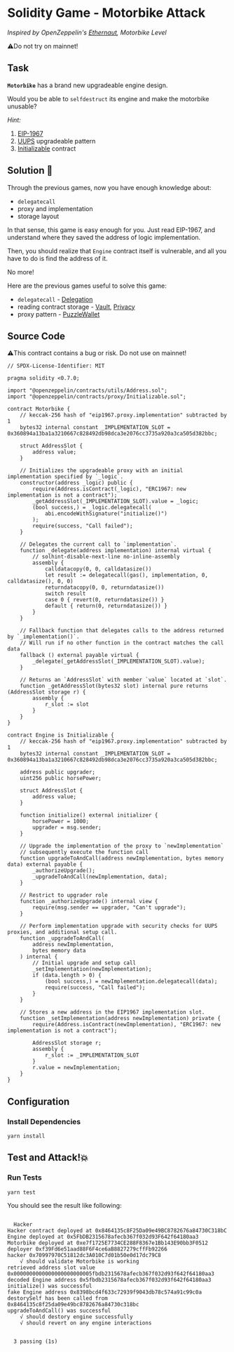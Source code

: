# Solidity Game - Motorbike Attack

_Inspired by OpenZeppelin's [Ethernaut](https://ethernaut.openzeppelin.com), Motorbike Level_

⚠️Do not try on mainnet!

## Task

**`Motorbike`** has a brand new upgradeable engine design.

Would you be able to `selfdestruct` its engine and make the motorbike unusable?

_Hint:_

1. [EIP-1967](https://eips.ethereum.org/EIPS/eip-1967)
2. [UUPS](https://forum.openzeppelin.com/t/uups-proxies-tutorial-solidity-javascript/7786) upgradeable pattern
3. [Initializable](https://github.com/OpenZeppelin/openzeppelin-upgrades/blob/master/packages/core/contracts/Initializable.sol) contract

## Solution 🤔

Through the previous games, now you have enough knowledge about:
- `delegatecall`
- proxy and implementation
- storage layout

In that sense, this game is easy enough for you.
Just read EIP-1967, and understand where they saved the address of logic implementation.

Then, you should realize that `Engine` contract itself is vulnerable, and all you have to do is find the address of it.

No more!

Here are the previous games useful to solve this game:
- `delegatecall` - [Delegation](https://github.com/maAPPsDEV/delegation-attack)
- reading contract storage - [Vault](https://github.com/maAPPsDEV/vault-attack), [Privacy](https://github.com/maAPPsDEV/privacy-attack)
- proxy pattern - [PuzzleWallet](https://github.com/maAPPsDEV/puzzle-wallet-attack)

## Source Code

⚠️This contract contains a bug or risk. Do not use on mainnet!

```solidity
// SPDX-License-Identifier: MIT

pragma solidity <0.7.0;

import "@openzeppelin/contracts/utils/Address.sol";
import "@openzeppelin/contracts/proxy/Initializable.sol";

contract Motorbike {
    // keccak-256 hash of "eip1967.proxy.implementation" subtracted by 1
    bytes32 internal constant _IMPLEMENTATION_SLOT = 0x360894a13ba1a3210667c828492db98dca3e2076cc3735a920a3ca505d382bbc;
    
    struct AddressSlot {
        address value;
    }
    
    // Initializes the upgradeable proxy with an initial implementation specified by `_logic`.
    constructor(address _logic) public {
        require(Address.isContract(_logic), "ERC1967: new implementation is not a contract");
        _getAddressSlot(_IMPLEMENTATION_SLOT).value = _logic;
        (bool success,) = _logic.delegatecall(
            abi.encodeWithSignature("initialize()")
        );
        require(success, "Call failed");
    }

    // Delegates the current call to `implementation`.
    function _delegate(address implementation) internal virtual {
        // solhint-disable-next-line no-inline-assembly
        assembly {
            calldatacopy(0, 0, calldatasize())
            let result := delegatecall(gas(), implementation, 0, calldatasize(), 0, 0)
            returndatacopy(0, 0, returndatasize())
            switch result
            case 0 { revert(0, returndatasize()) }
            default { return(0, returndatasize()) }
        }
    }

    // Fallback function that delegates calls to the address returned by `_implementation()`. 
    // Will run if no other function in the contract matches the call data
    fallback () external payable virtual {
        _delegate(_getAddressSlot(_IMPLEMENTATION_SLOT).value);
    }
    
    // Returns an `AddressSlot` with member `value` located at `slot`.
    function _getAddressSlot(bytes32 slot) internal pure returns (AddressSlot storage r) {
        assembly {
            r_slot := slot
        }
    }
}

contract Engine is Initializable {
    // keccak-256 hash of "eip1967.proxy.implementation" subtracted by 1
    bytes32 internal constant _IMPLEMENTATION_SLOT = 0x360894a13ba1a3210667c828492db98dca3e2076cc3735a920a3ca505d382bbc;

    address public upgrader;
    uint256 public horsePower;

    struct AddressSlot {
        address value;
    }

    function initialize() external initializer {
        horsePower = 1000;
        upgrader = msg.sender;
    }

    // Upgrade the implementation of the proxy to `newImplementation`
    // subsequently execute the function call
    function upgradeToAndCall(address newImplementation, bytes memory data) external payable {
        _authorizeUpgrade();
        _upgradeToAndCall(newImplementation, data);
    }

    // Restrict to upgrader role
    function _authorizeUpgrade() internal view {
        require(msg.sender == upgrader, "Can't upgrade");
    }

    // Perform implementation upgrade with security checks for UUPS proxies, and additional setup call.
    function _upgradeToAndCall(
        address newImplementation,
        bytes memory data
    ) internal {
        // Initial upgrade and setup call
        _setImplementation(newImplementation);
        if (data.length > 0) {
            (bool success,) = newImplementation.delegatecall(data);
            require(success, "Call failed");
        }
    }
    
    // Stores a new address in the EIP1967 implementation slot.
    function _setImplementation(address newImplementation) private {
        require(Address.isContract(newImplementation), "ERC1967: new implementation is not a contract");
        
        AddressSlot storage r;
        assembly {
            r_slot := _IMPLEMENTATION_SLOT
        }
        r.value = newImplementation;
    }
}

```

## Configuration

### Install Dependencies

```
yarn install
```

## Test and Attack!💥

### Run Tests

```
yarn test
```

You should see the result like following:

```

  Hacker
Hacker contract deployed at 0x8464135c8F25Da09e49BC8782676a84730C318bC
Engine deployed at 0x5FbDB2315678afecb367f032d93F642f64180aa3
Motorbike deployed at 0xe7f1725E7734CE288F8367e1Bb143E90bb3F0512
deployer 0xf39Fd6e51aad88F6F4ce6aB8827279cffFb92266
hacker 0x70997970C51812dc3A010C7d01b50e0d17dc79C8
    √ should validate Motorbike is working
retrieved address slot value 0x0000000000000000000000005fbdb2315678afecb367f032d93f642f64180aa3
decoded Engine address 0x5fbdb2315678afecb367f032d93f642f64180aa3
initialize() was successful
fake Engine address 0x8398bcd4f633c72939f9043db78c574a91c99c0a
destorySelf has been called from 0x8464135c8f25da09e49bc8782676a84730c318bc
upgradeToAndCall() was successful
    √ should destory engine successfully
    √ should revert on any engine interactions


  3 passing (1s)

```
